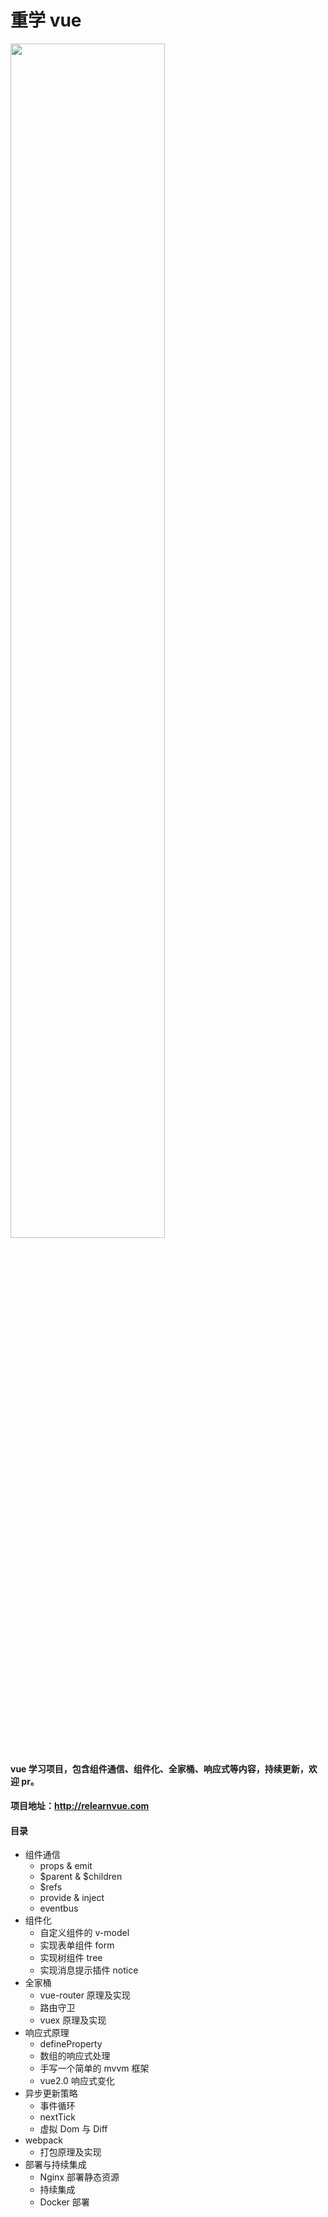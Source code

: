 # 重学 vue

<img src="https://vkceyugu.cdn.bspapp.com/VKCEYUGU-aliyun-eewtwzjb1bxvad91bd/ed783280-2269-11eb-8ff1-d5dcf8779628.svg" style="width: 70%">

#### vue 学习项目，包含组件通信、组件化、全家桶、响应式等内容，持续更新，欢迎 pr。

#### 项目地址：http://relearnvue.com

#### 目录

- 组件通信
  - props & emit
  - $parent & $children
  - \$refs
  - provide & inject
  - eventbus
- 组件化
  - 自定义组件的 v-model
  - 实现表单组件 form
  - 实现树组件 tree
  - 实现消息提示插件 notice
- 全家桶
  - vue-router 原理及实现
  - 路由守卫
  - vuex 原理及实现
- 响应式原理
  - defineProperty
  - 数组的响应式处理
  - 手写一个简单的 mvvm 框架
  - vue2.0 响应式变化
- 异步更新策略
  - 事件循环
  - nextTick
  - 虚拟 Dom 与 Diff
- webpack
  - 打包原理及实现
- 部署与持续集成
  - Nginx 部署静态资源
  - 持续集成
  - Docker 部署
